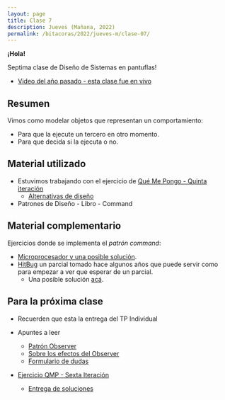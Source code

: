 ```yaml
---
layout: page
title: Clase 7
description: Jueves (Mañana, 2022)
permalink: /bitacoras/2022/jueves-m/clase-07/
---
```



**¡Hola!**

Septima clase de Diseño de Sistemas en pantuflas!

- [Video del año pasado - esta clase fue en vivo](https://www.youtube.com/watch?v=hIeDuysrBLk)


## Resumen

Vimos como modelar objetos que representan un comportamiento:

- Para que la ejecute un tercero en otro momento.
- Para que decida si la ejecuta o no.

## Material utilizado

- Estuvimos trabajando con el ejercicio de [Qué Me Pongo - Quinta iteración](https://docs.google.com/document/d/1wS622pMwZrDK9ilL_hEt5bBE04vKUKZILx8cIQ-aQzU/edit?usp=sharing)
  - [Alternativas de diseño](https://docs.google.com/document/d/1Q3HaxGWoxaZHLlvPxNt1cxQdubMIXkPOpcp4_vOO-zM)  
- Patrones de Diseño - Libro - Command

## Material complementario

Ejercicios donde se implementa el _patrón command_:

- [Microprocesador y una posible solución](https://docs.google.com/document/d/1-esJOhKb_yAABls-XdRrEYHzCv4yn-qqFtCu3xpgCg0/edit).
- [HitBug](https://docs.google.com/document/d/1TngwZCctCp4qKsdw89HLUc_GLSb6mxZ7_lJTTj3TOLM/edit) un parcial tomado hace algunos años que puede servir como para empezar a ver que esperar de un parcial.
  - Una posible solución [acá](https://docs.google.com/document/d/1_ftxB1gTeNkN1qN_EMEIaF0vgtLkcH1SHwk-XA5_S1s/edit#).

## Para la próxima clase

- Recuerden que esta la entrega del TP Individual
- Apuntes a leer
  - [Patrón Observer](https://docs.google.com/document/d/1h8Cce8faTG65RXoElPvAsPS-I8H2MxMbemzMcYCL56I/edit)
  - [Sobre los efectos del Observer](https://docs.google.com/document/d/1UwTcRLugqDgZuqfWvOxckwk27UBjDo70AF1znzX24QM/edit#heading=h.y04j3mise0wn)
  - [Formulario de dudas](https://docs.google.com/forms/d/e/1FAIpQLSfltkOTQTHi1cdpduIeDAGsEmAxysvpUP3Tea960f2tx0n0Ow/viewform)
  
- [Ejercicio QMP - Sexta Iteración](https://docs.google.com/document/d/1NxqhJj70kt-_4aw-CawlISdJZyedzoOcLAVJAZVZISE/edit#)
  - [Entrega de soluciones](https://docs.google.com/forms/d/e/1FAIpQLSet0IyIfSkY2Hf2zBzYSGJGO2RYUA439XlBFu3HPKvQFdRjcA/viewform)
